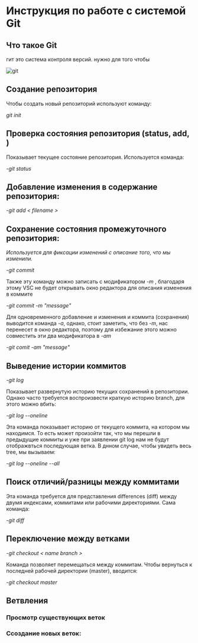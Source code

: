 # **Инструкция по рабoте с системой Git**

## Что такое Git

гит это система контроля версий. нужно для того чтобы

![git](karry28032017.jpg)

## Создание репозитория

Чтобы создать новый репозиторий используют команду:

 *git init*

 ## Проверка состояния репозитория (status, add<filename>, )
 
 Показывает текущее состояние репозитория. Используется команда:
  
  -*git status*

  ## Добавление изменения в содержание репозитория:

  -*git add < filename >*

  ## Cохранение состояния  промежуточного репозитория:

  *Используется для фиксации изменений с описание того, что мы изменили.*

  -*git commit*

  Также эту команду можно записать с модификатором *-m* , благодаря этому VSC не будет открывать окно редактора для описания изменения в коммите

  -*git commit -m "message"*

  Для одновременного добавление и изменения и коммита (сохранения) выводится команда *-а*, однако, стоит заметить, что без *-m*, нас перенесет в окно редактора, поэтому для избежание этого можно совместить эти два модификатора в *-am*

  -*git comit -am "message"*

  ## Выведение истории коммитов ##

  *-git log*
  
  Показывает развернутую историю текущих сохранений в репозитории.  Однако часто требуется воспроизвести краткую историю branch, для этого можно вбить:

  -*git log --oneline*

Эта команда показывает историю от текущего коммита, на котором мы находимся. То есть может произойти так, что мы перешли в предыдущие коммиты и уже при заявлении git log нам не будут отображвться последующая ветка. В днном случае, чтобы увидеть весь tree, мы вызываем:

-*git log --oneline --all*

## Поиск отличий/разницы между коммитами 

Эта команда требуется для представления differences (diff) между двумя индексами, коммитами или рабочими директориями. Сама команда:

-*git diff*

## Переключение между ветками 

-*git checkout < name branch >*

Команда позволяет перемещаться между коммитам. Чтобы вернуться к последней рабочей директории (master), вводится:

-*git checkout master*


## Ветвления 

### Просмотр существующих веток 


### Ссоздание новых веток:

